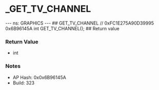 # _GET_TV_CHANNEL

--- ns: GRAPHICS --- ## GET_TV_CHANNEL  // 0xFC1E275A90D39995 0x6B96145A int GET_TV_CHANNEL();   ## Return value

### Return Value
* int

### Notes
* AP Hash: 0x0x6B96145A
* Build: 323

